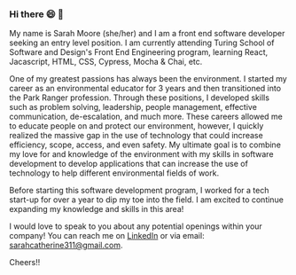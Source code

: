 ### Hi there 😄 👋

My name is Sarah Moore (she/her) and I am a front end software developer seeking an entry level position. I am currently attending Turing School of Software and Design's Front End Engineering program, learning React, Jacascript, HTML, CSS, Cypress, Mocha & Chai, etc. 

One of my greatest passions has always been the environment. I started my career as an environmental educator for 3 years and then transitioned into the Park Ranger profession. Through these positions, I developed skills such as problem solving, leadership, people management, effective communication, de-escalation, and much more. These careers allowed me to educate people on and protect our environment, however, I quickly realized the massive gap in the use of technology that could increase efficiency, scope, access, and even safety. My ultimate goal is to combine my love for and knowledge of the environment with my skills in software development to develop applications that can increase the use of technology to help different environmental fields of work. 

Before starting this software development program, I worked for a tech start-up for over a year to dip my toe into the field. I am excited to continue expanding my knowledge and skills in this area!

I would love to speak to you about any potential openings within your company! You can reach me on [LinkedIn](https://www.linkedin.com/in/sarah-moore-a35196127/) or via email: sarahcatherine311@gmail.com.

Cheers!!
<!--
**sarahcatherine311/sarahcatherine311** is a ✨ _special_ ✨ repository because its `README.md` (this file) appears on your GitHub profile.

Here are some ideas to get you started:

- 🔭 I’m currently working on ...
- 🌱 I’m currently learning ...
- 👯 I’m looking to collaborate on ...
- 🤔 I’m looking for help with ...
- 💬 Ask me about ...
- 📫 How to reach me: ...
- 😄 Pronouns: ...
- ⚡ Fun fact: ...
-->

